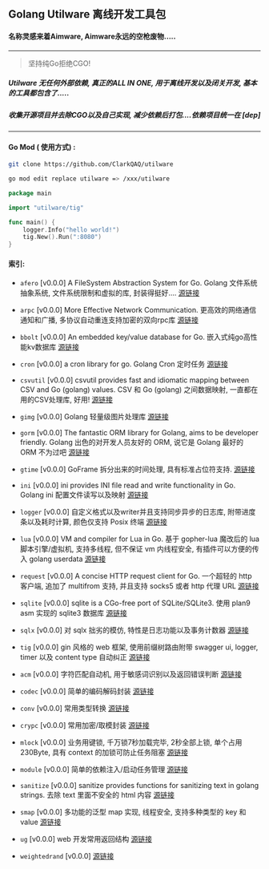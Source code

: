 ## Golang Utilware 离线开发工具包

#### 名称灵感来着Aimware, Aimware永远的空枪废物.....

---


> 坚持纯Go拒绝CGO!


##### Utilware 无任何外部依赖, 真正的ALL IN ONE, 用于离线开发以及闭关开发, 基本的工具都包含了.....


##### 收集开源项目并去除CGO以及自己实现, 减少依赖后打包....依赖项目统一在 [dep]


---


#### Go Mod ( 使用方式) :



```bash
git clone https://github.com/ClarkQAQ/utilware

go mod edit replace utilware => /xxx/utilware
```



```go
package main

import "utilware/tig"

func main() {
    logger.Info("hello world!")
	tig.New().Run(":8080")
}

```



#### 索引:




- `afero` [v0.0.0] A FileSystem Abstraction System for Go. Golang 文件系统抽象系统, 文件系统限制和虚拟的库, 封装得挺好.... [源链接](https://github.com/spf13/afero)



- `arpc` [v0.0.0] More Effective Network Communication. 更高效的网络通信通知和广播, 多协议自动重连支持加密的双向rpc库 [源链接](https://github.com/lesismal/arpc)



- `bbolt` [v0.0.0] An embedded key/value database for Go. 嵌入式纯go高性能kv数据库 [源链接](https://github.com/etcd-io/bbolt)



- `cron` [v0.0.0] a cron library for go. Golang Cron 定时任务 [源链接](https://github.com/robfig/cron)



- `csvutil` [v0.0.0] csvutil provides fast and idiomatic mapping between CSV and Go (golang) values. CSV 和 Go (golang) 之间数据映射, 一直都在用的CSV处理库, 好用! [源链接](https://github.com/jszwec/csvutil)



- `gimg` [v0.0.0] Golang 轻量级图片处理库 [源链接](https://github.com/ClarkQAQ/utilware)



- `gorm` [v0.0.0] The fantastic ORM library for Golang, aims to be developer friendly. Golang 出色的对开发人员友好的 ORM, 说它是 Golang 最好的 ORM 不为过吧 [源链接](https://github.com/go-gorm/gorm)



- `gtime` [v0.0.0] GoFrame 拆分出来的时间处理, 具有标准占位符支持. [源链接](https://github.com/gogf/gf/tree/master/os/gtime)



- `ini` [v0.0.0] ini provides INI file read and write functionality in Go. Golang ini 配置文件读写以及映射 [源链接](https://github.com/go-ini/ini)



- `logger` [v0.0.0] 自定义格式以及writer并且支持同步异步的日志库, 附带进度条以及耗时计算, 颜色仅支持 Posix 终端 [源链接](https://github.com/ClarkQAQ/utilware)



- `lua` [v0.0.0] VM and compiler for Lua in Go. 基于 gopher-lua 魔改后的 lua 脚本引擎/虚拟机, 支持多线程, 但不保证 vm 内线程安全, 有插件可以方便的传入 golang userdata [源链接](https://github.com/yuin/gopher-lua)



- `request` [v0.0.0] A concise HTTP request client for Go. 一个超轻的 http 客户端, 追加了 multifrom 支持, 并且支持 socks5 或者 http 代理 URL [源链接](https://github.com/DavidCai1111/request)



- `sqlite` [v0.0.0] sqlite is a CGo-free port of SQLite/SQLite3. 使用 plan9 asm 实现的 sqlite3 数据库 [源链接](https://gitlab.com/cznic/sqlite)



- `sqlx` [v0.0.0] 对 sqlx 拙劣的模仿, 特性是日志功能以及事务计数器 [源链接](https://github.com/ClarkQAQ/utilware)



- `tig` [v0.0.0] gin 风格的 web 框架, 使用前缀树路由附带 swagger ui, logger, timer 以及 content type 自动纠正 [源链接](https://github.com/ClarkQAQ/utilware)



- `acm` [v0.0.0] 字符匹配自动机, 用于敏感词识别以及返回错误判断 [源链接](https://github.com/ClarkQAQ/utilware)



- `codec` [v0.0.0] 简单的编码解码封装 [源链接](https://github.com/ClarkQAQ/utilware)



- `conv` [v0.0.0] 常用类型转换 [源链接](https://github.com/ClarkQAQ/utilware)



- `crypc` [v0.0.0] 常用加密/取模封装 [源链接](https://github.com/ClarkQAQ/utilware)



- `mlock` [v0.0.0] 业务用键锁, 千万锁7秒加载完毕, 2秒全部上锁, 单个占用230Byte, 具有 context 的加锁可防止任务阻塞 [源链接](https://github.com/ClarkQAQ/utilware)



- `module` [v0.0.0] 简单的依赖注入/启动任务管理 [源链接](https://github.com/ClarkQAQ/utilware)



- `sanitize` [v0.0.0] sanitize provides functions for sanitizing text in golang strings. 去除 text 里面不安全的 html 内容 [源链接](https://github.com/kennygrant/sanitize)



- `smap` [v0.0.0] 多功能的泛型 map 实现, 线程安全, 支持多种类型的 key 和 value [源链接](https://github.com/ClarkQAQ/utilware)



- `ug` [v0.0.0] web 开发常用返回结构 [源链接](https://github.com/ClarkQAQ/utilware)



- `weightedrand` [v0.0.0]  [源链接]()

